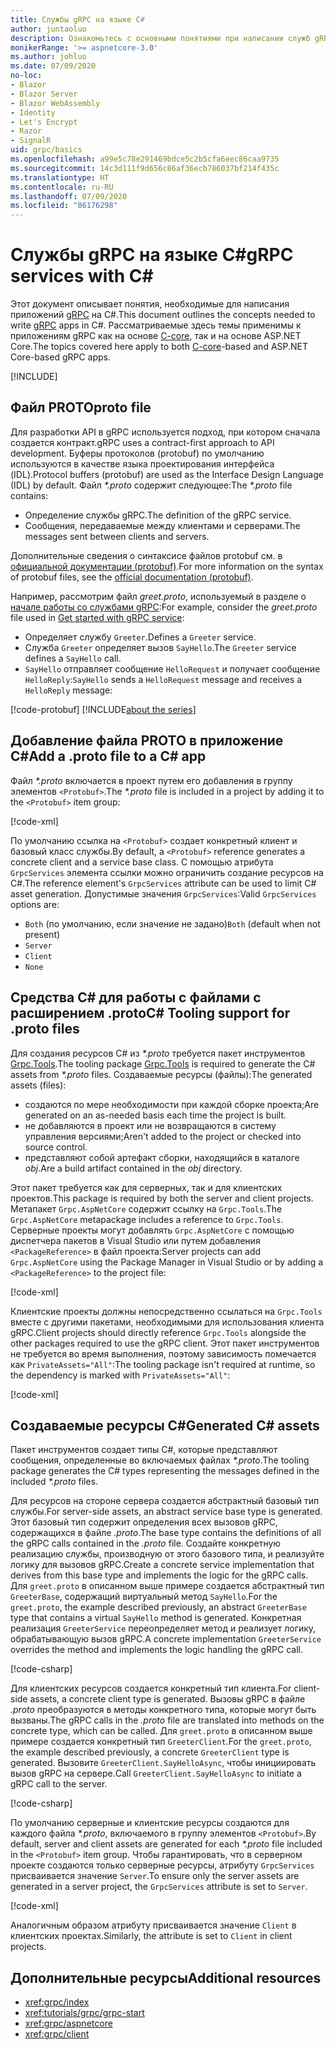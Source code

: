 ```yaml
---
title: Службы gRPC на языке C#
author: juntaoluo
description: Ознакомьтесь с основными понятиями при написании служб gRPC с помощью C#.
monikerRange: '>= aspnetcore-3.0'
ms.author: johluo
ms.date: 07/09/2020
no-loc:
- Blazor
- Blazor Server
- Blazor WebAssembly
- Identity
- Let's Encrypt
- Razor
- SignalR
uid: grpc/basics
ms.openlocfilehash: a99e5c78e291469bdce5c2b5cfa6eec86caa9735
ms.sourcegitcommit: 14c3d111f9d656c86af36ecb786037bf214f435c
ms.translationtype: HT
ms.contentlocale: ru-RU
ms.lasthandoff: 07/09/2020
ms.locfileid: "86176298"
---
```

# <a name="grpc-services-with-c"></a><span data-ttu-id="642b3-103">Службы gRPC на языке C\#</span><span class="sxs-lookup"><span data-stu-id="642b3-103">gRPC services with C\#</span></span>

<span data-ttu-id="642b3-104">Этот документ описывает понятия, необходимые для написания приложений [gRPC](https://grpc.io/docs/guides/) на C#.</span><span class="sxs-lookup"><span data-stu-id="642b3-104">This document outlines the concepts needed to write [gRPC](https://grpc.io/docs/guides/) apps in C#.</span></span> <span data-ttu-id="642b3-105">Рассматриваемые здесь темы применимы к приложениям gRPC как на основе [C-core](https://grpc.io/blog/grpc-stacks), так и на основе ASP.NET Core.</span><span class="sxs-lookup"><span data-stu-id="642b3-105">The topics covered here apply to both [C-core](https://grpc.io/blog/grpc-stacks)-based and ASP.NET Core-based gRPC apps.</span></span>

[!INCLUDE[](~/includes/gRPCazure.md)]

## <a name="proto-file"></a><span data-ttu-id="642b3-106">Файл PROTO</span><span class="sxs-lookup"><span data-stu-id="642b3-106">proto file</span></span>

<span data-ttu-id="642b3-107">Для разработки API в gRPC используется подход, при котором сначала создается контракт.</span><span class="sxs-lookup"><span data-stu-id="642b3-107">gRPC uses a contract-first approach to API development.</span></span> <span data-ttu-id="642b3-108">Буферы протоколов (protobuf) по умолчанию используются в качестве языка проектирования интерфейса (IDL).</span><span class="sxs-lookup"><span data-stu-id="642b3-108">Protocol buffers (protobuf) are used as the Interface Design Language (IDL) by default.</span></span> <span data-ttu-id="642b3-109">Файл *\*.proto* содержит следующее:</span><span class="sxs-lookup"><span data-stu-id="642b3-109">The *\*.proto* file contains:</span></span>

* <span data-ttu-id="642b3-110">Определение службы gRPC.</span><span class="sxs-lookup"><span data-stu-id="642b3-110">The definition of the gRPC service.</span></span>
* <span data-ttu-id="642b3-111">Сообщения, передаваемые между клиентами и серверами.</span><span class="sxs-lookup"><span data-stu-id="642b3-111">The messages sent between clients and servers.</span></span>

<span data-ttu-id="642b3-112">Дополнительные сведения о синтаксисе файлов protobuf см. в [официальной документации (protobuf)](https://developers.google.com/protocol-buffers/docs/proto3).</span><span class="sxs-lookup"><span data-stu-id="642b3-112">For more information on the syntax of protobuf files, see the [official documentation (protobuf)](https://developers.google.com/protocol-buffers/docs/proto3).</span></span>

<span data-ttu-id="642b3-113">Например, рассмотрим файл *greet.proto*, используемый в разделе о [начале работы со службами gRPC](xref:tutorials/grpc/grpc-start):</span><span class="sxs-lookup"><span data-stu-id="642b3-113">For example, consider the *greet.proto* file used in [Get started with gRPC service](xref:tutorials/grpc/grpc-start):</span></span>

* <span data-ttu-id="642b3-114">Определяет службу `Greeter`.</span><span class="sxs-lookup"><span data-stu-id="642b3-114">Defines a `Greeter` service.</span></span>
* <span data-ttu-id="642b3-115">Служба `Greeter` определяет вызов `SayHello`.</span><span class="sxs-lookup"><span data-stu-id="642b3-115">The `Greeter` service defines a `SayHello` call.</span></span>
* <span data-ttu-id="642b3-116">`SayHello` отправляет сообщение `HelloRequest` и получает сообщение `HelloReply`:</span><span class="sxs-lookup"><span data-stu-id="642b3-116">`SayHello` sends a `HelloRequest` message and receives a `HelloReply` message:</span></span>

[!code-protobuf[](~/tutorials/grpc/grpc-start/sample/GrpcGreeter/Protos/greet.proto)]
[!INCLUDE[about the series](~/includes/code-comments-loc.md)]

## <a name="add-a-proto-file-to-a-c-app"></a><span data-ttu-id="642b3-117">Добавление файла PROTO в приложение C\#</span><span class="sxs-lookup"><span data-stu-id="642b3-117">Add a .proto file to a C\# app</span></span>

<span data-ttu-id="642b3-118">Файл *\*.proto* включается в проект путем его добавления в группу элементов `<Protobuf>`.</span><span class="sxs-lookup"><span data-stu-id="642b3-118">The *\*.proto* file is included in a project by adding it to the `<Protobuf>` item group:</span></span>

[!code-xml[](~/tutorials/grpc/grpc-start/sample/GrpcGreeter/GrpcGreeter.csproj?highlight=2&range=7-9)]

<span data-ttu-id="642b3-119">По умолчанию ссылка на `<Protobuf>` создает конкретный клиент и базовый класс службы.</span><span class="sxs-lookup"><span data-stu-id="642b3-119">By default, a `<Protobuf>` reference generates a concrete client and a service base class.</span></span> <span data-ttu-id="642b3-120">С помощью атрибута `GrpcServices` элемента ссылки можно ограничить создание ресурсов на C#.</span><span class="sxs-lookup"><span data-stu-id="642b3-120">The reference element's `GrpcServices` attribute can be used to limit C# asset generation.</span></span> <span data-ttu-id="642b3-121">Допустимые значения `GrpcServices`:</span><span class="sxs-lookup"><span data-stu-id="642b3-121">Valid `GrpcServices` options are:</span></span>

* <span data-ttu-id="642b3-122">`Both` (по умолчанию, если значение не задано)</span><span class="sxs-lookup"><span data-stu-id="642b3-122">`Both` (default when not present)</span></span>
* `Server`
* `Client`
* `None`

## <a name="c-tooling-support-for-proto-files"></a><span data-ttu-id="642b3-123">Средства C# для работы с файлами с расширением .proto</span><span class="sxs-lookup"><span data-stu-id="642b3-123">C# Tooling support for .proto files</span></span>

<span data-ttu-id="642b3-124">Для создания ресурсов C# из *\*.proto* требуется пакет инструментов [Grpc.Tools](https://www.nuget.org/packages/Grpc.Tools/).</span><span class="sxs-lookup"><span data-stu-id="642b3-124">The tooling package [Grpc.Tools](https://www.nuget.org/packages/Grpc.Tools/) is required to generate the C# assets from *\*.proto* files.</span></span> <span data-ttu-id="642b3-125">Создаваемые ресурсы (файлы):</span><span class="sxs-lookup"><span data-stu-id="642b3-125">The generated assets (files):</span></span>

* <span data-ttu-id="642b3-126">создаются по мере необходимости при каждой сборке проекта;</span><span class="sxs-lookup"><span data-stu-id="642b3-126">Are generated on an as-needed basis each time the project is built.</span></span>
* <span data-ttu-id="642b3-127">не добавляются в проект или не возвращаются в систему управления версиями;</span><span class="sxs-lookup"><span data-stu-id="642b3-127">Aren't added to the project or checked into source control.</span></span>
* <span data-ttu-id="642b3-128">представляют собой артефакт сборки, находящийся в каталоге *obj*.</span><span class="sxs-lookup"><span data-stu-id="642b3-128">Are a build artifact contained in the *obj* directory.</span></span>

<span data-ttu-id="642b3-129">Этот пакет требуется как для серверных, так и для клиентских проектов.</span><span class="sxs-lookup"><span data-stu-id="642b3-129">This package is required by both the server and client projects.</span></span> <span data-ttu-id="642b3-130">Метапакет `Grpc.AspNetCore` содержит ссылку на `Grpc.Tools`.</span><span class="sxs-lookup"><span data-stu-id="642b3-130">The `Grpc.AspNetCore` metapackage includes a reference to `Grpc.Tools`.</span></span> <span data-ttu-id="642b3-131">Серверные проекты могут добавлять `Grpc.AspNetCore` с помощью диспетчера пакетов в Visual Studio или путем добавления `<PackageReference>` в файл проекта:</span><span class="sxs-lookup"><span data-stu-id="642b3-131">Server projects can add `Grpc.AspNetCore` using the Package Manager in Visual Studio or by adding a `<PackageReference>` to the project file:</span></span>

[!code-xml[](~/tutorials/grpc/grpc-start/sample/GrpcGreeter/GrpcGreeter.csproj?highlight=1&range=12)]

<span data-ttu-id="642b3-132">Клиентские проекты должны непосредственно ссылаться на `Grpc.Tools` вместе с другими пакетами, необходимыми для использования клиента gRPC.</span><span class="sxs-lookup"><span data-stu-id="642b3-132">Client projects should directly reference `Grpc.Tools` alongside the other packages required to use the gRPC client.</span></span> <span data-ttu-id="642b3-133">Этот пакет инструментов не требуется во время выполнения, поэтому зависимость помечается как `PrivateAssets="All"`:</span><span class="sxs-lookup"><span data-stu-id="642b3-133">The tooling package isn't required at runtime, so the dependency is marked with `PrivateAssets="All"`:</span></span>

[!code-xml[](~/tutorials/grpc/grpc-start/sample/GrpcGreeterClient/GrpcGreeterClient.csproj?highlight=3&range=9-11)]

## <a name="generated-c-assets"></a><span data-ttu-id="642b3-134">Создаваемые ресурсы C#</span><span class="sxs-lookup"><span data-stu-id="642b3-134">Generated C# assets</span></span>

<span data-ttu-id="642b3-135">Пакет инструментов создает типы C#, которые представляют сообщения, определенные во включаемых файлах *\*.proto*.</span><span class="sxs-lookup"><span data-stu-id="642b3-135">The tooling package generates the C# types representing the messages defined in the included *\*.proto* files.</span></span>

<span data-ttu-id="642b3-136">Для ресурсов на стороне сервера создается абстрактный базовый тип службы.</span><span class="sxs-lookup"><span data-stu-id="642b3-136">For server-side assets, an abstract service base type is generated.</span></span> <span data-ttu-id="642b3-137">Этот базовый тип содержит определения всех вызовов gRPC, содержащихся в файле *.proto*.</span><span class="sxs-lookup"><span data-stu-id="642b3-137">The base type contains the definitions of all the gRPC calls contained in the *.proto* file.</span></span> <span data-ttu-id="642b3-138">Создайте конкретную реализацию службы, производную от этого базового типа, и реализуйте логику для вызовов gRPC.</span><span class="sxs-lookup"><span data-stu-id="642b3-138">Create a concrete service implementation that derives from this base type and implements the logic for the gRPC calls.</span></span> <span data-ttu-id="642b3-139">Для `greet.proto` в описанном выше примере создается абстрактный тип `GreeterBase`, содержащий виртуальный метод `SayHello`.</span><span class="sxs-lookup"><span data-stu-id="642b3-139">For the `greet.proto`, the example described previously, an abstract `GreeterBase` type that contains a virtual `SayHello` method is generated.</span></span> <span data-ttu-id="642b3-140">Конкретная реализация `GreeterService` переопределяет метод и реализует логику, обрабатывающую вызов gRPC.</span><span class="sxs-lookup"><span data-stu-id="642b3-140">A concrete implementation `GreeterService` overrides the method and implements the logic handling the gRPC call.</span></span>

[!code-csharp[](~/tutorials/grpc/grpc-start/sample/GrpcGreeter/Services/GreeterService.cs?name=snippet)]

<span data-ttu-id="642b3-141">Для клиентских ресурсов создается конкретный тип клиента.</span><span class="sxs-lookup"><span data-stu-id="642b3-141">For client-side assets, a concrete client type is generated.</span></span> <span data-ttu-id="642b3-142">Вызовы gRPC в файле *.proto* преобразуются в методы конкретного типа, которые могут быть вызваны.</span><span class="sxs-lookup"><span data-stu-id="642b3-142">The gRPC calls in the *.proto* file are translated into methods on the concrete type, which can be called.</span></span> <span data-ttu-id="642b3-143">Для `greet.proto` в описанном выше примере создается конкретный тип `GreeterClient`.</span><span class="sxs-lookup"><span data-stu-id="642b3-143">For the `greet.proto`, the example described previously, a concrete `GreeterClient` type is generated.</span></span> <span data-ttu-id="642b3-144">Вызовите `GreeterClient.SayHelloAsync`, чтобы инициировать вызов gRPC на сервере.</span><span class="sxs-lookup"><span data-stu-id="642b3-144">Call `GreeterClient.SayHelloAsync` to initiate a gRPC call to the server.</span></span>

[!code-csharp[](~/tutorials/grpc/grpc-start/sample/GrpcGreeterClient/Program.cs?name=snippet)]

<span data-ttu-id="642b3-145">По умолчанию серверные и клиентские ресурсы создаются для каждого файла *\*.proto*, включаемого в группу элементов `<Protobuf>`.</span><span class="sxs-lookup"><span data-stu-id="642b3-145">By default, server and client assets are generated for each *\*.proto* file included in the `<Protobuf>` item group.</span></span> <span data-ttu-id="642b3-146">Чтобы гарантировать, что в серверном проекте создаются только серверные ресурсы, атрибуту `GrpcServices` присваивается значение `Server`.</span><span class="sxs-lookup"><span data-stu-id="642b3-146">To ensure only the server assets are generated in a server project, the `GrpcServices` attribute is set to `Server`.</span></span>

[!code-xml[](~/tutorials/grpc/grpc-start/sample/GrpcGreeter/GrpcGreeter.csproj?highlight=2&range=7-9)]

<span data-ttu-id="642b3-147">Аналогичным образом атрибуту присваивается значение `Client` в клиентских проектах.</span><span class="sxs-lookup"><span data-stu-id="642b3-147">Similarly, the attribute is set to `Client` in client projects.</span></span>

## <a name="additional-resources"></a><span data-ttu-id="642b3-148">Дополнительные ресурсы</span><span class="sxs-lookup"><span data-stu-id="642b3-148">Additional resources</span></span>

* <xref:grpc/index>
* <xref:tutorials/grpc/grpc-start>
* <xref:grpc/aspnetcore>
* <xref:grpc/client>
